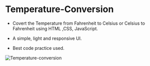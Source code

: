 # Temperature-Conversion

- Covert the Temperature from Fahrenheit to Celsius or  Celsius to Fahrenheit using  HTML ,CSS, JavaScript.

- A simple, light and responsive UI.

- Best code practice used.

![Temperature-conversion](https://user-images.githubusercontent.com/102934270/201960312-7b44f3fd-cc5f-485e-a1ea-150d3a820081.gif)
